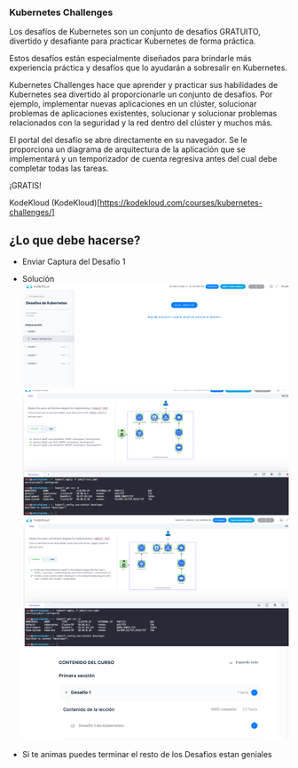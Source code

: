 ### Kubernetes Challenges

Los desafíos de Kubernetes son un conjunto de desafíos GRATUITO, divertido y desafiante para practicar Kubernetes de forma práctica.

Estos desafíos están especialmente diseñados para brindarle más experiencia práctica y desafíos que lo ayudarán a sobresalir en Kubernetes.

Kubernetes Challenges hace que aprender y practicar sus habilidades de Kubernetes sea divertido al proporcionarle un conjunto de desafíos. Por ejemplo, implementar nuevas aplicaciones en un clúster, solucionar problemas de aplicaciones existentes, solucionar y solucionar problemas relacionados con la seguridad y la red dentro del clúster y muchos más.

El portal del desafío se abre directamente en su navegador. Se le proporciona un diagrama de arquitectura de la aplicación que se implementará y un temporizador de cuenta regresiva antes del cual debe completar todas las tareas.

¡GRATIS!

KodeKloud (KodeKloud)[https://kodekloud.com/courses/kubernetes-challenges/]

## ¿Lo que debe hacerse?

- Enviar Captura del Desafío 1
- Solución
![](assets/k1.png)
![](assets/r1.png)
![](assets/r2.png)
![](assets/r3.png)

- Si te animas puedes terminar el resto de los Desafios estan geniales


